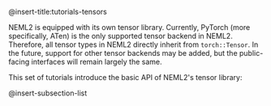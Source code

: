 @insert-title:tutorials-tensors

NEML2 is equipped with its own tensor library. Currently, PyTorch (more specifically, ATen) is the only supported tensor backend in NEML2. Therefore, all tensor types in NEML2 directly inherit from `torch::Tensor`. In the future, support for other tensor backends may be added, but the public-facing interfaces will remain largely the same.

This set of tutorials introduce the basic API of NEML2's tensor library:

@insert-subsection-list
